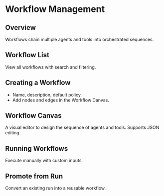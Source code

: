 # Workflow Management

## Overview
Workflows chain multiple agents and tools into orchestrated sequences.

## Workflow List
View all workflows with search and filtering.

## Creating a Workflow
- Name, description, default policy.
- Add nodes and edges in the Workflow Canvas.

## Workflow Canvas
A visual editor to design the sequence of agents and tools. Supports JSON editing.

## Running Workflows
Execute manually with custom inputs.

## Promote from Run
Convert an existing run into a reusable workflow.
